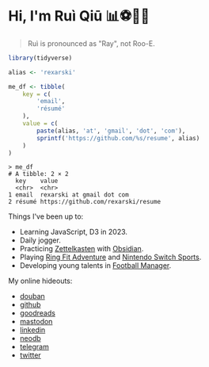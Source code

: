 # Hi, I'm Ruì Qiū 📊⚽🍜🎷

> Ruì is pronounced as "Ray", not Roo-E.

```r
library(tidyverse)

alias <- 'rexarski'

me_df <- tibble(
    key = c(
        'email',
        'résumé'
    ),
    value = c(
        paste(alias, 'at', 'gmail', 'dot', 'com'),
        sprintf('https://github.com/%s/resume', alias)
    )
)
```

```
> me_df
# A tibble: 2 × 2
  key    value
  <chr>  <chr>
1 email  rexarski at gmail dot com
2 résumé https://github.com/rexarski/resume
```

Things I've been up to:

- Learning JavaScript, D3 in 2023.
- Daily jogger.
- Practicing [Zettelkasten](https://en.wikipedia.org/wiki/Zettelkasten) with [Obsidian](https://obsidian.md/).
- Playing [Ring Fit Adventure](https://nintendoswitchsports.nintendo.com/en/) and [Nintendo Switch Sports](https://nintendoswitchsports.nintendo.com/en/).
- Developing young talents in [Football Manager](https://www.footballmanager.com/).

My online hideouts:

- [douban](https://www.douban.com/people/rexarski/)
- [github](https://github.com/rexarski)
- [goodreads](https://www.goodreads.com/user/show/66423413-rui)
- [mastodon](https://mastodon.social/@rexarski)
- [linkedin](https://www.linkedin.com/in/rqiu/)
- [neodb](https://neodb.social/users/rexarski@mastodon.social/)
- [telegram](https://t.me/itsnopie)
- [twitter](https://twitter.com/rexarski)
